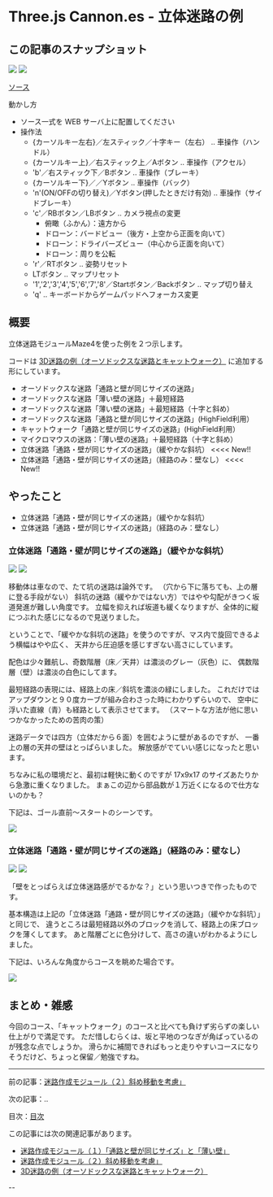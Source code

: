 # Three.js Cannon.es - 立体迷路の例

## この記事のスナップショット

![](051/pic/051_ss_01.jpg)
![](051/pic/051_ss_13.gif)

[ソース](051/)

動かし方

- ソース一式を WEB サーバ上に配置してください
- 操作法
  - {カーソルキー左右}／左スティック／十字キー（左右）  .. 車操作（ハンドル）
  - {カーソルキー上}／右スティック上／Aボタン           .. 車操作（アクセル）
  - 'b'／右スティック下／Bボタン                        .. 車操作（ブレーキ）
  - {カーソルキー下}／／Yボタン                         .. 車操作（バック）
  - 'n'(ON/OFFの切り替え)／Yボタン(押したときだけ有効)  .. 車操作（サイドブレーキ）
  - 'c'／RBボタン／LBボタン .. カメラ視点の変更
    - 俯瞰（ふかん）：遠方から
    - ドローン：バードビュー（後方・上空から正面を向いて）
    - ドローン：ドライバーズビュー（中心から正面を向いて）
    - ドローン：周りを公転
  - 'r'／RTボタン .. 姿勢リセット
  - LTボタン      .. マップリセット
  - '1','2','3','4','5','6','7','8'／Startボタン／Backボタン .. マップ切り替え
  - 'q' .. キーボードからゲームパッドへフォーカス変更

## 概要

立体迷路モジュールMaze4を使った例を２つ示します。

コードは
 [3D迷路の例（オーソドックスな迷路とキャットウォーク）](048.md)
に追加する形にしています。

- オーソドックスな迷路「通路と壁が同じサイズの迷路」
- オーソドックスな迷路「薄い壁の迷路」＋最短経路
- オーソドックスな迷路「薄い壁の迷路」＋最短経路（十字と斜め）
- オーソドックスな迷路「通路と壁が同じサイズの迷路」(HighField利用）
- キャットウォーク「通路と壁が同じサイズの迷路」(HighField利用）
- マイクロマウスの迷路：「薄い壁の迷路」＋最短経路（十字と斜め）
- 立体迷路「通路・壁が同じサイズの迷路」（緩やかな斜坑）      <<<< New!!
- 立体迷路「通路・壁が同じサイズの迷路」（経路のみ：壁なし）  <<<< New!!

## やったこと

- 立体迷路「通路・壁が同じサイズの迷路」（緩やかな斜坑）
- 立体迷路「通路・壁が同じサイズの迷路」（経路のみ：壁なし）

### 立体迷路「通路・壁が同じサイズの迷路」（緩やかな斜坑）

![](051/pic/051_ss_01.jpg)
![](051/pic/051_ss_02.jpg)

移動体は車なので、たて坑の迷路は論外です。
（穴から下に落ちても、上の層に登る手段がない）
斜坑の迷路（緩やかではない方）ではやや勾配がきつく坂道発進が難しい角度です。
立幅を抑えれば坂道も緩くなりますが、全体的に縦につぶれた感じになるので見送りました。

ということで、「緩やかな斜坑の迷路」を使うのですが、マス内で旋回できるよう横幅はやや広く、
天井から圧迫感を感じすぎない高さにしています。

配色は少々難航し、奇数階層（床／天井）は濃淡のグレー（灰色）に、
偶数階層（壁）は濃淡の白色にしてます。

最短経路の表現には、経路上の床／斜坑を濃淡の緑にしました。
これだけではアップダウンと９０度カーブが組み合わさった時にわかりずらいので、
空中に浮いた直線（青）も経路として表示させてます。
（スマートな方法が他に思いつかなかったための苦肉の策）

迷路データでは四方（立体だから６面）を囲むように壁があるのですが、
一番上の層の天井の壁はとっぱらいました。
解放感がでていい感じになったと思います。

ちなみに私の環境だと、最初は軽快に動くのですが 17x9x17 のサイズあたりから急激に重くなりました。
まぁこの辺から部品数が１万近くになるので仕方ないのかも？

下記は、ゴール直前～スタートのシーンです。

![](051/pic/051_ss_03.gif)

### 立体迷路「通路・壁が同じサイズの迷路」（経路のみ：壁なし）

![](051/pic/051_ss_11.jpg)
![](051/pic/051_ss_12.jpg)

「壁をとっぱらえば立体迷路感がでるかな？」という思いつきで作ったものです。

基本構造は上記の「立体迷路「通路・壁が同じサイズの迷路」（緩やかな斜坑）」と同じで、
違うところは最短経路以外のブロックを消して、経路上の床ブロックを薄くしてます。
あと階層ごとに色分けして、高さの違いがわかるようにしました。

下記は、いろんな角度からコースを眺めた場合です。

![](051/pic/051_ss_13.gif)

## まとめ・雑感

今回のコース、「キャットウォーク」のコースと比べても負けず劣らずの楽しい仕上がりで満足です。
ただ惜しむらくは、坂と平地のつなぎが角ばっているのが残念な点でしょうか。
滑らかに補間できればもっと走りやすいコースになりそうだけど、ちょっと保留／勉強ですね。

------------------------------------------------------------

前の記事：[迷路作成モジュール（２）斜め移動を考慮」](047.md)

次の記事：..


目次：[目次](000.md)

この記事には次の関連記事があります。

- [迷路作成モジュール（１）「通路と壁が同じサイズ」と「薄い壁」](046.md)
- [迷路作成モジュール（２）斜め移動を考慮」](047.md)
- [3D迷路の例（オーソドックスな迷路とキャットウォーク）](048.md)

--
